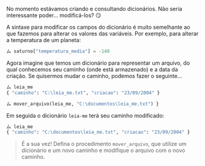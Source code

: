 No momento estávamos criando e consultando dicionários. Não seria interessante poder... modificá-los? :smirk:

A sintaxe para modificar os campos do dicionário é muito semelhante ao que fazemos para alterar os valores das variáveis. Por exemplo, para alterar a temperatura de um planeta:


```python
ム saturno["temperatura_media"] = -140
```

Agora imagine que temos um dicionário para representar um arquivo, do qual conhecemos seu caminho (onde está armazenado) e a data da criação. Se quisermos mudar o caminho, podemos fazer o seguinte...

```python
ム leia_me
{ "caminho": "C:\leia_me.txt", "criacao": "23/09/2004" }

ム mover_arquivo(leia_me, "C:\documentos\leia_me.txt") }
```

Em seguida o dicionário `leia-me` terá seu caminho modificado:

```python
ム leia_me
{ "caminho": "C:\documentos\leia_me.txt", "criacao": "23/09/2004" }
```

> É a sua vez! Defina o procedimento `mover_arquivo`, que utilize um dicionário e um novo caminho e modifique o arquivo com o novo caminho.

